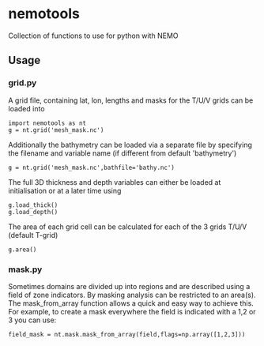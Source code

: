 # nemotools
Collection of functions to use for python with NEMO

## Usage
### grid.py
A grid file, containing lat, lon, lengths and masks for the T/U/V grids can be loaded into 
<pre><code>import nemotools as nt
g = nt.grid('mesh_mask.nc')
</pre></code>
    
Additionally the bathymetry can be loaded via a separate file by specifying the filename and variable name (if different from default 'bathymetry')
<pre><code>g = nt.grid('mesh_mask.nc',bathfile='bathy.nc')</pre></code>

The full 3D thickness and depth variables can either be loaded at initialisation or at a later time using
<pre><code>g.load_thick()
g.load_depth()
</pre></code>

The area of each grid cell can be calculated for each of the 3 grids T/U/V (default T-grid)
<pre><code>g.area()</pre></code>

### mask.py
Sometimes domains are divided up into regions and are described using a field of zone indicators. By masking analysis can be restricted to an area(s). The mask_from_array function allows a quick and easy way to achieve this. For example, to create a mask everywhere the field is indicated with a 1,2 or 3 you can use:
<pre><code>field_mask = nt.mask.mask_from_array(field,flags=np.array([1,2,3]))</pre></code>
